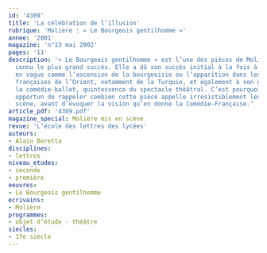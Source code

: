 ```yaml
---
id: '4309'
title: 'La célébration de l’illusion'
rubrique: 'Molière : « Le Bourgeois gentilhomme »'
annee: '2001'
magazine: 'n°13 mai 2002'
pages: '11'
description: '« Le Bourgeois gentilhomme » est l’une des pièces de Molière qui a
  connu le plus grand succès. Elle a dû son succès initial à la fois à des thèmes
  en vogue comme l’ascension de la bourgeoisie ou l’apparition dans les mentalités
  françaises de l’Orient, notamment de la Turquie, et également à son genre particulier,
  la comédie-ballet, quintessence du spectacle théâtral. C’est pourquoi il semble
  opportun de rappeler combien cette pièce appelle irrésistiblement les arts de la
  scène, avant d’évoquer la vision qu’en donne la Comédie-Française.'
article_pdf: '4309.pdf'
magazine_special: Molière mis en scène
revue: 'L’école des lettres des lycées'
auteurs:
- Alain Beretta
disciplines:
- lettres
niveau_etudes:
- seconde
- première
oeuvres:
- Le Bourgeois gentilhomme
ecrivains:
- Molière
programmes:
- objet d’étude - théâtre
siecles:
- 17e siècle
---
```

